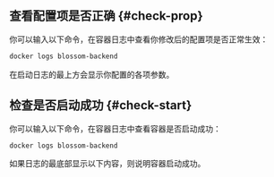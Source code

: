 ## 查看配置项是否正确 {#check-prop}

你可以输入以下命令，在容器日志中查看你修改后的配置项是否正常生效：

```bash
docker logs blossom-backend
```

在启动日志的最上方会显示你配置的各项参数。

<bl-img src="../../imgs/deploy/backend-before-check.png" width="700px"/>

## 检查是否启动成功 {#check-start}

你可以输入以下命令，在容器日志中查看容器是否启动成功：

```bash
docker logs blossom-backend
```

如果日志的最底部显示以下内容，则说明容器启动成功。

<bl-img src="../../imgs/deploy/backend-success.png" width="700px"/>
